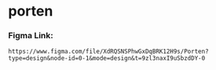 # porten

### Figma Link:
```
https://www.figma.com/file/XdRQSNSPhwGxDqBRK12H9s/Porten?type=design&node-id=0-1&mode=design&t=9zl3naxI9uSbzdDY-0
```